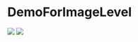 # DemoForImageLevel

<p>
<img src="https://user-images.githubusercontent.com/28338493/40975758-9c7a003e-68e9-11e8-860c-7f7ba82e8c87.png
"/>
<img src="https://user-images.githubusercontent.com/28338493/40975759-9dafe446-68e9-11e8-9e93-d709c43aadfb.png"/>
</p>
